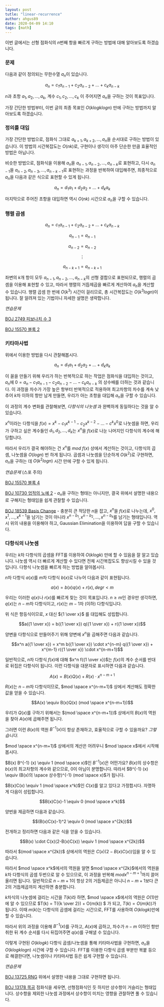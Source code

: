 ```yaml
---
layout: post
tutle: "linear-recurrence"
author: ahgus89
date: 2020-04-09 14:10
tags: [math]
---
```


이번 글에서는 선형 점화식의 $n$번째 항을 빠르게 구하는 방법에 대해 알아보도록 하겠습니다.

### 문제
다음과 같이 정의되는 무한수열 ${a_n}$이 있습니다. 

$$a_n = c_1 a_{n-1} + c_2 a_{n-2} + \ldots + c_k a_{n-k}$$

$n$과 초항 $a_1, a_2, \ldots, a_k$, 계수 $c_1, c_2, \ldots, c_k$ 이 주어지면 $a_n$을 구하는 것이 목표입니다.

가장 간단한 방법부터, 이번 글의 최종 목표인 $O(k log k log n)$ 만에 구하는 방법까지 알아보도록 하겠습니다.
 
### 정의를 대입
가장 간단한 방법으로, 점화식 그대로 $a_{k+1}, a_{k+2}, \ldots, a_n$을 순서대로 구하는 방법이 있습니다. 이 방법의 시간복잡도는 $O(nk)$로, 구현이나 생각이 아주 단순한 만큼 효율적인 방법은 아닙니다.

비슷한 방법으로, 점화식을 이용해 $a_n$을 $a_{n-1}, a_{n-2}, \ldots, a_{n-k}$로 표현하고, 다시 $a_{n-1}$을 $a_{n-2}, a_{n-3}, \ldots, a_{n-k-1}$로 표현하는 과정을 반복하여 대입해주면, 최종적으로 $a_n$을 다음과 같은 식으로 표현할 수 있게 됩니다.

$$a_n = d_1 a_1 + d_2 a_2 + \ldots + d_k a_k$$

마지막으로 주어진 초항을 대입하면 역시 $O(nk)$ 시간으로 $a_n$을 구할 수 있습니다.

### 행렬 곱셈

$$a_n = c_1 a_{n-1} + c_2 a_{n-2} + \ldots + c_k a_{n-k}$$

$$a_{n-1} = a_{n-1}$$

$$a_{n-2} = a_{n-2}$$

$$\vdots$$

$$a_{n-k+1} = a_{n-k+1}$$

좌변의 $k$개 항이 모두 $a_{n-1}, a_{n-2}, ..., a_{n-k}$의 선형 결합으로 표현되므로, 행렬의 곱셈을 이용해 표현할 수 있고, 따라서 행렬의 거듭제곱을 빠르게 계산하여 $a_n$을 계산할 수 있습니다. 행렬 곱셈 한 번에 $O(k^3)$ 시간이 걸리므로, 총 시간복잡도는 $O(k^3 log n)$이 됩니다. 잘 알려져 있는 기법이니 자세한 설명은 생략합니다.

_연습문제_

[BOJ 2749 피보나치 수 3](https://www.acmicpc.net/problem/2749) 

[BOJ 15570 블록 2](https://www.acmicpc.net/problem/15570)

### 키타마사법
위에서 이용한 방법을 다시 관찰해봅시다. 

$$a_n = d_1 a_1 + d_2 a_2 + \ldots + d_k a_k$$

이 꼴을 만들기 위해 우리가 하는 반복적으로 하는 작업은 점화식을 대입하는 것이고, $a_n$에 $0 = a_n - c_1 a_{n-1} - c_2 a_{n-2} - \ldots - c_k a_{n-k}$ 의 상수배를 더하는 것과 같습니다. 이 과정을 차수가 가장 높은 항부터 반복적으로 적용하여 최고차항의 차수를 계속 낮추어 $k$차 이하의 항만 남게 만들면, 우리가 아는 초항을 대입해 $a_n$을 구할 수 있습니다.

이 과정의 계수 변화를 관찰해보면, *다항식의 나눗셈* 과 완벽하게 동일하다는 것을 알 수 있습니다.

$x^n$이라는 다항식을 $f(x) = x^k - c_1 x^{k-1} - c_2 x^{k-2} - \ldots - c^k x^0$로 나눗셈을 하면, 우리가 구하고 싶은 계수들인 $d_1, d_2, \ldots, d_k$는 $x^n$을 $f(x)$로 나눈 나머지인 다항식의 계수에 해당합니다.

따라서 우리가 결국 해야하는 건 $x^n$를 $mod$ $f(x)$ 상에서 계산하는 것이고, 다항식의 곱셈, 나눗셈을 $O(log n)$ 번 하게 됩니다. 곱셈과 나눗셈을 단순하게 $O(k^2)$로 구현하면, $a_n$을 구하는 데 $O(k^2 log n)$ 시간 만에 구할 수 있게 됩니다.

_연습문제_ (스포 주의)

[BOJ 15570 블록 4](https://www.acmicpc.net/problem/15572)

[BOJ 10730 업적의 노예 2](https://www.acmicpc.net/problem/10730) - $a_n$을 구하는 형태는 아니지만, 결국 위에서 설명한 내용으로 구해지는 형태임을 쉽게 관찰할 수 있습니다.

[BOJ 18539 Basis Change](https://www.acmicpc.net/problem/18539) - 충분히 큰 적당한 $n$을 잡고, $x^n$을 $f(x)$로 나누는데, $x^0, x^1, \ldots, x^{k-1}$을 남기는 것이 아니라 $x^{n-b_1}, x^{n-b_2}, \ldots, x^{n-b_k}$를 남기는 형태입니다. 역시 위의 내용을 이용해야 하고, Gaussian Elimination을 이용하여 답을 구할 수 있습니다.

### 다항식의 나눗셈
우리는 $k$차 다항식의 곱셈을 FFT를 이용하여 $O(klogk)$ 만에 할 수 있음을 잘 알고 있습니다. 나눗셈 역시 더 빠르게 계산할 수 있다면 전체 시간복잡도도 향상시킬 수 있을 것입니다. 다항식 나눗셈을 빠르게 하는 방법을 알아봅시다.

$n$차 다항식 $a(x)$를 $m$차 다항식 $b(x)$로 나누어 다음과 같이 표현됩니다.

$$a(x) = b(x)q(x) + r(x), deg r < m$$

우리는 이러한 $q(x)$나 $r(x)$를 빠르게 찾는 것이 목표입니다. $n \geq m$인 경우만 생각하면, $q(x)$는 $n-m$차 다항식이고, $r(x)$는 $m-1$차 (이하) 다항식입니다.

위 식은 항등식이므로, $x$ 대신 ${1 \over x}$ 를 대입해도 성립합니다.

$$a({1 \over x}) = b({1 \over x}) q({1 \over x}) + r({1 \over x})$$

양변을 다항식으로 만들어주기 위해 양변에 $x^n$을 곱해주면 다음과 같습니다.

$$x^n a({1 \over x}) = x^m b({1 \over x}) \cdot x^{n-m} q({1 \over x}) + x^{m-1} r({1 \over x}) \cdot x^{n-m+1}$$

일반적으로, $n$차 다항식 $f(x)$에 대해 $x^n f({1 \over x})$는 $f(x)$의 계수 순서를 반대로 뒤집은 다항식이 됩니다. 이런 다항식을 대문자로 표시하면 다음과 같습니다.

$$A(x) = B(x)Q(x) + R(x) \cdot x^{n-m+1}$$

$R(x)$는 $n-m$차 다항식이므로, $mod \space x^{n-m+1}$ 상에서 계산해도 정확한 값을 얻을 수 있습니다.

$$A(x) \equiv B(x)Q(x) (mod \space x^{n-m+1})$$

우리가 $Q(x)$를 구하기 위해서는 $(mod \space x^{n-m+1})$ 상에서의 $B(x)$의 역원을 찾아 $A(x)$에 곱해주면 됩니다.

그러면 이런 $B(x)$의 역원 $B^{-1} (x)$이 항상 존재하고, 효율적으로 구할 수 있을까요? *그렇습니다.*

$mod \space x^{n-m+1}$ 상에서의 계산은 어려우니 $mod \space x$에서 시작해봅시다.

$B(x) B^{-1} (x) \equiv 1 (mod \space x)$인 $B^{-1} (x)$은 어떤가요? $B(x)$의 상수항은 $b(x)$의 최고차항의 계수와 같으므로, 0이 아님이 분명합니다. 따라서 $B^{-1} (x) \equiv (B(x)의 \space 상수항)^{-1} (mod \space x)$가 됩니다.

$B(x)C(x) \equiv 1 (mod \space x^k)$인 $C(x)$를 알고 있다고 가정합시다. 자명하게 다음이 성립합니다.

$$B(x)C(x)-1 \equiv 0 (mod \space x^k)$$

양번을 제곱하면 다음과 같습니다.

$$(B(x)C(x)-1)^2 \equiv 0 (mod \space x^{2k})$$

전개하고 정리하면 다음과 같은 식을 얻을 수 있습니다.

$$B(x) \cdot C(x)(2-B(x)C(x)) \equiv 1 (mod \space x^{2k})$$

따라서 $(mod \space x^{2k})$ 상에서의 역원은 $C(x)(2-B(x)C(x))$임을 알 수 있습니다. 

따라서 $mod \space x^k$에서의 역원을 알면 $mod \space x^{2k}$에서의 역원을 $k$차 다항식의 곱셈 두번으로 알 수 있으므로, 이 과정을 반복해 $mod x^{n-m+1}$까지 끌어올리면 됩니다. 일반적으로 $n-m+1$이 항상 $2$의 거듭제곱은 아니니 $n-m+1$보다 큰 $2$의 거듭제곱까지 계산하면 충분합니다.

$k$차식의 나눗셈에 걸리는 시간을 $T(k)$라 하면, $mod \space x$에서의 역원은 $O(1)$만에 알 수 있으므로 $T(k) = T({k \over 2}) + O(m(k)) $ 가 되고, $T(k) = O(m(k))$가 됩니다. 이때 $m(k)$는 다항식의 곱셈에 걸리는 시간으로, FFT를 사용하여 $O(klogk)$만에 할 수 있습니다.

따라서 위의 과정을 이용해 $B^{-1} (x)$를 구하고, $A(x)$에 곱하고, 차수가 $n-m$ 이하인 항만 취한 뒤 계수 순서를 다시 뒤집어주면 $q(x)$를 구해낼 수 있습니다.

이렇게 구현된 $O(klogk)$ 다항식 곱셈/나눗셈을 통해 키타마사법을 구현하면, $a_n$을 $O(klogklogn)$ 시간에 구할 수 있습니다. FFT를 이용한 다항식 곱셈 부분만 복붙 등으로 해결한다면, 나눗셈이나 키타마사법 등은 쉽게 구현할 수 있습니다.

_연습문제_

[BOJ 13725 RNG](https://www.acmicpc.net/problem/13725) 위에서 설명한 내용을 그대로 구현하면 됩니다.

[BOJ 13178 목공](https://www.acmicpc.net/problem/13178) 점화식을 세우면, 선형점화식인 듯 하지만 상수항이 거슬리는 형태입니다. 상수항을 제외한 나눗셈 과정에서 상수항이 미치는 영향을 관찰하면 풀 수 있습니다.
